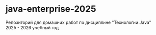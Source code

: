 # java-enterprise-2025
Репозиторий для домашних работ по дисциплине "Технологии Java" 2025 - 2026 учебный год
